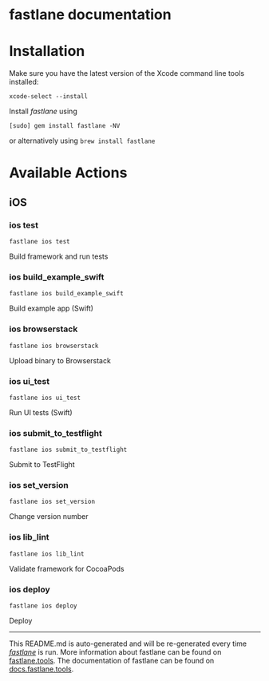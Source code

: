 fastlane documentation
================
# Installation

Make sure you have the latest version of the Xcode command line tools installed:

```
xcode-select --install
```

Install _fastlane_ using
```
[sudo] gem install fastlane -NV
```
or alternatively using `brew install fastlane`

# Available Actions
## iOS
### ios test
```
fastlane ios test
```
Build framework and run tests
### ios build_example_swift
```
fastlane ios build_example_swift
```
Build example app (Swift)
### ios browserstack
```
fastlane ios browserstack
```
Upload binary to Browserstack
### ios ui_test
```
fastlane ios ui_test
```
Run UI tests (Swift)
### ios submit_to_testflight
```
fastlane ios submit_to_testflight
```
Submit to TestFlight
### ios set_version
```
fastlane ios set_version
```
Change version number
### ios lib_lint
```
fastlane ios lib_lint
```
Validate framework for CocoaPods
### ios deploy
```
fastlane ios deploy
```
Deploy

----

This README.md is auto-generated and will be re-generated every time [_fastlane_](https://fastlane.tools) is run.
More information about fastlane can be found on [fastlane.tools](https://fastlane.tools).
The documentation of fastlane can be found on [docs.fastlane.tools](https://docs.fastlane.tools).
